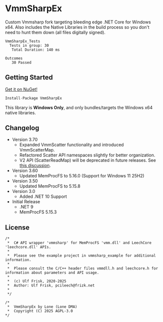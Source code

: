 # VmmSharpEx

Custom Vmmsharp fork targeting bleeding edge .NET Core for Windows x64. Also includes the Native Libraries in the build process so you don't need to hunt them down (all files digitally signed).

```
VmmSharpEx_Tests
  Tests in group: 30
   Total Duration: 140 ms

Outcomes
   30 Passed
```

## Getting Started
[Get it on NuGet!](https://www.nuget.org/packages/VmmSharpEx)
```csharp
Install-Package VmmSharpEx
```
This library is **Windows Only**, and only bundles/targets the Windows x64 native libraries.

## Changelog
- Version 3.70
  - Expanded VmmScatter functionality and introduced VmmScatterMap.
  - Refactored Scatter API namespaces slightly for better organization.
  - V2 API (ScatterReadMap) will be deprecated in future releases. See [this discussion](https://github.com/lone-dma/VmmSharpEx/discussions/4).
- Version 3.60
  - Updated MemProcFS to 5.16.0 (Support for Windows 11 25H2)
- Version 3.50
  - Updated MemProcFS to 5.15.8
- Version 3.0
  - Added .NET 10 Support
- Initial Release
  - .NET 9
  - MemProcFS 5.15.3

## License
```
/*  
 *  C# API wrapper 'vmmsharp' for MemProcFS 'vmm.dll' and LeechCore 'leechcore.dll' APIs.
 *  
 *  Please see the example project in vmmsharp_example for additional information.
 *  
 *  Please consult the C/C++ header files vmmdll.h and leechcore.h for information about parameters and API usage.
 *  
 *  (c) Ulf Frisk, 2020-2025
 *  Author: Ulf Frisk, pcileech@frizk.net
 *  
 */

/*  
 *  VmmSharpEx by Lone (Lone DMA)
 *  Copyright (C) 2025 AGPL-3.0
*/
```
